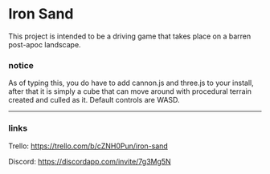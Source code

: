 # Iron Sand

This project is intended to be a driving game that takes place on a barren post-apoc landscape.

### notice
As of typing this, you do have to add cannon.js and three.js to your install, after that it is simply a cube that can move around with procedural terrain created and culled as it. Default controls are WASD.
- - -
### links

Trello: https://trello.com/b/cZNH0Pun/iron-sand

Discord: https://discordapp.com/invite/7g3Mg5N
